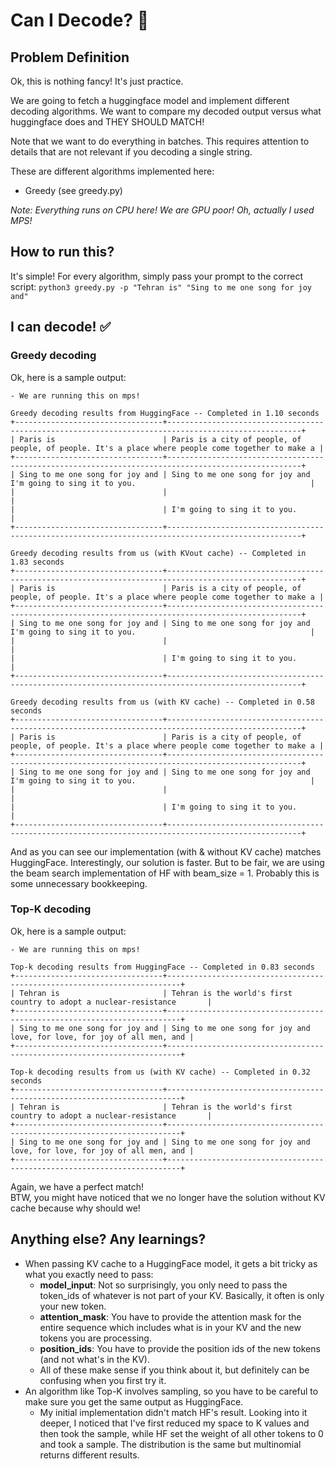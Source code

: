 # Can I Decode? 🤔

## Problem Definition
Ok, this is nothing fancy! It's just practice.

We are going to fetch a huggingface model and implement different decoding algorithms.
We want to compare my decoded output versus what huggingface does and THEY SHOULD MATCH!

Note that we want to do everything in batches. This requires attention to details that
are not relevant if you decoding a single string.

These are different algorithms implemented here:
- Greedy (see greedy.py)

_Note: Everything runs on CPU here! We are GPU poor! Oh, actually I used MPS!_

## How to run this?
It's simple! For every algorithm, simply pass your prompt to the correct script:
`python3 greedy.py -p "Tehran is" "Sing to me one song for joy and"`

## I can decode! ✅ 

### Greedy decoding
Ok, here is a sample output:
```
- We are running this on mps!

Greedy decoding results from HuggingFace -- Completed in 1.10 seconds
+---------------------------------+----------------------------------------------------------------------------------------------------+
| Paris is                        | Paris is a city of people, of people, of people. It's a place where people come together to make a |
+---------------------------------+----------------------------------------------------------------------------------------------------+
| Sing to me one song for joy and | Sing to me one song for joy and I'm going to sing it to you.                                       |
|                                 |                                                                                                    |
|                                 | I'm going to sing it to you.                                                                       |
+---------------------------------+----------------------------------------------------------------------------------------------------+

Greedy decoding results from us (with KVout cache) -- Completed in 1.83 seconds
+---------------------------------+----------------------------------------------------------------------------------------------------+
| Paris is                        | Paris is a city of people, of people, of people. It's a place where people come together to make a |
+---------------------------------+----------------------------------------------------------------------------------------------------+
| Sing to me one song for joy and | Sing to me one song for joy and I'm going to sing it to you.                                       |
|                                 |                                                                                                    |
|                                 | I'm going to sing it to you.                                                                       |
+---------------------------------+----------------------------------------------------------------------------------------------------+

Greedy decoding results from us (with KV cache) -- Completed in 0.58 seconds
+---------------------------------+----------------------------------------------------------------------------------------------------+
| Paris is                        | Paris is a city of people, of people, of people. It's a place where people come together to make a |
+---------------------------------+----------------------------------------------------------------------------------------------------+
| Sing to me one song for joy and | Sing to me one song for joy and I'm going to sing it to you.                                       |
|                                 |                                                                                                    |
|                                 | I'm going to sing it to you.                                                                       |
+---------------------------------+----------------------------------------------------------------------------------------------------+
```

And as you can see our implementation (with & without KV cache) matches HuggingFace.
Interestingly, our solution is faster. But to be fair, we are using the beam search 
implementation of HF with beam_size = 1. Probably this is some unnecessary bookkeeping.

### Top-K decoding
Ok, here is a sample output:
```
- We are running this on mps!

Top-k decoding results from HuggingFace -- Completed in 0.83 seconds
+---------------------------------+-------------------------------------------------------------------------+
| Tehran is                       | Tehran is the world's first country to adopt a nuclear-resistance       |
+---------------------------------+-------------------------------------------------------------------------+
| Sing to me one song for joy and | Sing to me one song for joy and love, for love, for joy of all men, and |
+---------------------------------+-------------------------------------------------------------------------+

Top-k decoding results from us (with KV cache) -- Completed in 0.32 seconds
+---------------------------------+-------------------------------------------------------------------------+
| Tehran is                       | Tehran is the world's first country to adopt a nuclear-resistance       |
+---------------------------------+-------------------------------------------------------------------------+
| Sing to me one song for joy and | Sing to me one song for joy and love, for love, for joy of all men, and |
+---------------------------------+-------------------------------------------------------------------------+
```

Again, we have a perfect match!  
BTW, you might have noticed that we no longer have the solution without KV cache because why should we!

## Anything else? Any learnings?
* When passing KV cache to a HuggingFace model, it gets a bit tricky as what you exactly
need to pass:
    * **model_input**: Not so surprisingly, you only need to pass the token_ids of 
    whatever is not part of your KV. Basically, it often is only your new token.
    * **attention_mask**: You have to provide the attention mask for the entire sequence
    which includes what is in your KV and the new tokens you are processing. 
    * **position_ids**: You have to provide the position ids of the new tokens (and not
    what's in the KV).
    * All of these make sense if you think about it, but definitely can be confusing
    when you first try it.
* An algorithm like Top-K involves sampling, so you have to be careful to make sure you
get the same output as HuggingFace.
    * My initial implementation didn't match HF's result. Looking into it deeper, I 
    noticed that I've first reduced my space to K values and then took the sample, while
    HF set the weight of all other tokens to 0 and took a sample. The distribution is
    the same but multinomial returns different results.